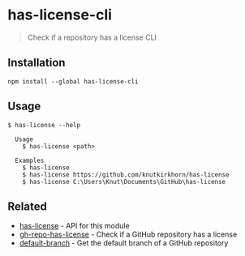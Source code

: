 # has-license-cli

> Check if a repository has a license CLI

## Installation

```
npm install --global has-license-cli
```

## Usage

```
$ has-license --help

  Usage
    $ has-license <path>

  Examples
    $ has-license
    $ has-license https://github.com/knutkirkhorn/has-license
    $ has-license C:\Users\Knut\Documents\GitHub\has-license
```

## Related

- [has-license](https://github.com/knutkirkhorn/has-license) - API for this module
- [gh-repo-has-license](https://github.com/knutkirkhorn/gh-repo-has-license) - Check if a GitHub repository has a license
- [default-branch](https://github.com/knutkirkhorn/default-branch) - Get the default branch of a GitHub repository
